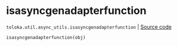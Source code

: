# isasyncgenadapterfunction
`toloka.util.async_utils.isasyncgenadapterfunction` | [Source code](https://github.com/Toloka/toloka-kit/blob/v1.1.0.post1/src/util/async_utils.py#L395)

```python
isasyncgenadapterfunction(obj)
```

